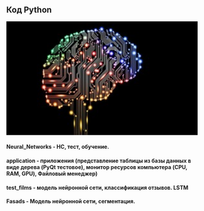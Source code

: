 ## Код Python


<div align="center">
  <img src="https://github.com/drug173/drug173/blob/main/image/neiron.jpg" width="600" height="300"/>
</div>

#### Neural_Networks  - НС, тест, обучение.
#### application  - приложения (представление таблицы из базы данных в виде дерева (PyQt тестовое), монитор ресурсов компьютера (CPU, RAM, GPU), Файловый менеджер)
#### test_films - модель нейронной сети, классификация отзывов. LSTM 
#### Fasads - Модель нейронной сети, сегментация.

